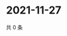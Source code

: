 # 2021-11-27

共 0 条

<!-- BEGIN WEIBO -->
<!-- 最后更新时间 Sat Nov 27 2021 06:14:39 GMT+0800 (China Standard Time) -->

<!-- END WEIBO -->
